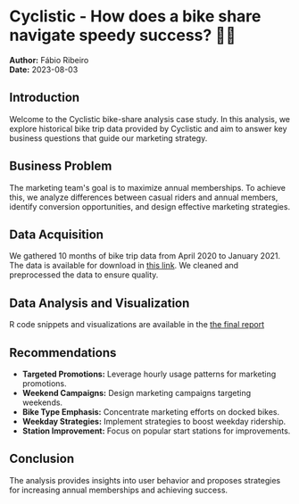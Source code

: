 # Cyclistic - How does a bike share navigate speedy success? 🚴‍♂️

**Author:** Fábio Ribeiro  
**Date:** 2023-08-03

## Introduction

Welcome to the Cyclistic bike-share analysis case study. In this analysis, we explore historical bike trip data provided by Cyclistic and aim to answer key business questions that guide our marketing strategy.

## Business Problem

The marketing team's goal is to maximize annual memberships. To achieve this, we analyze differences between casual riders and annual members, identify conversion opportunities, and design effective marketing strategies.

## Data Acquisition

We gathered 10 months of bike trip data from April 2020 to January 2021. The data is available for download in [this link](https://divvy-tripdata.s3.amazonaws.com/index.html). We cleaned and preprocessed the data to ensure quality.

## Data Analysis and Visualization

R code snippets and visualizations are available in the [the final report](https://fcmribeiro22.github.io/Cyclistic-How-does-a-bike-share-navigate-speedy-success/)

## Recommendations

- **Targeted Promotions:** Leverage hourly usage patterns for marketing promotions.
- **Weekend Campaigns:** Design marketing campaigns targeting weekends.
- **Bike Type Emphasis:** Concentrate marketing efforts on docked bikes.
- **Weekday Strategies:** Implement strategies to boost weekday ridership.
- **Station Improvement:** Focus on popular start stations for improvements.

## Conclusion

The analysis provides insights into user behavior and proposes strategies for increasing annual memberships and achieving success.

